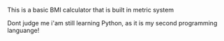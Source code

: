 This is a basic BMI calculator that is built in metric system

Dont judge me i'am still learning Python, as it is my second programming languange!
